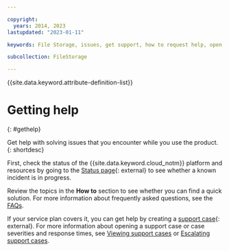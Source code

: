 ```yaml
---

copyright:
  years: 2014, 2023
lastupdated: "2023-01-11"

keywords: File Storage, issues, get support, how to request help, open a case, open a ticket

subcollection: FileStorage

---
```

{{site.data.keyword.attribute-definition-list}}

# Getting help
{: #gethelp}

Get help with solving issues that you encounter while you use the product.
{: shortdesc}

First, check the status of the {{site.data.keyword.cloud_notm}} platform and resources by going to the [Status page](/status){: external} to see whether a known incident is in progress.

Review the topics in the **How to** section to see whether you can find a quick solution. For more information about frequently asked questions, see the [FAQs](/docs/FileStorage?topic=FileStorage-file-storage-faqs).

If your service plan covers it, you can get help by creating a [support case](/unifiedsupport/supportcenter){: external}. For more information about opening a support case or case severities and response times, see [Viewing support cases](/docs/get-support?topic=get-support-managing-support-cases) or [Escalating support cases](/docs/get-support?topic=get-support-escalation).
